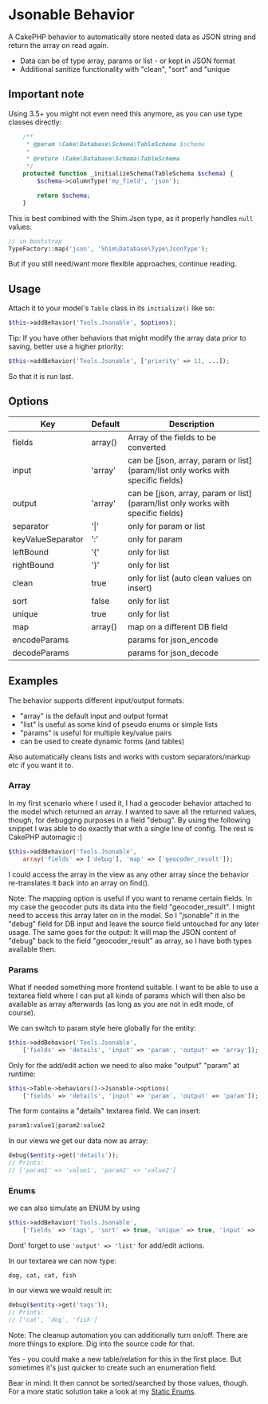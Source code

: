 # Jsonable Behavior

A CakePHP behavior to automatically store nested data as JSON string and return the array on read again.
- Data can be of type array, params or list - or kept in JSON format
- Additional sanitize functionality with "clean", "sort" and "unique

## Important note
Using 3.5+ you might not even need this anymore, as you can use type classes directly:
```php
    /**
     * @param \Cake\Database\Schema\TableSchema $schema
     *
     * @return \Cake\Database\Schema\TableSchema
     */
    protected function _initializeSchema(TableSchema $schema) {
        $schema->columnType('my_field', 'json');

        return $schema;
    }
```    
This is best combined with the Shim.Json type, as it properly handles `null` values:
```php
// in bootstrap
TypeFactory::map('json', 'Shim\Database\Type\JsonType');
```

But if you still need/want more flexible approaches, continue reading.


## Usage
Attach it to your model's `Table` class in its `initialize()` like so:
```php
$this->addBehavior('Tools.Jsonable', $options);
```

Tip: If you have other behaviors that might modify the array data prior to saving, better use a higher priority:
```php
$this->addBehavior('Tools.Jsonable', ['priority' => 11, ...]);
```
So that it is run last.

## Options
| Key  | Default | Description |
| ------------- | ------------- | ------------- |
| fields  | array() | Array of the fields to be converted  |
| input  | 'array'  | can be \[json, array, param or list\] (param/list only works with specific fields) |
| output  | 'array'  | can be \[json, array, param or list\] (param/list only works with specific fields) |
| separator  | '\|'  | only for param or list |
| keyValueSeparator  | ':'  | only for param |
| leftBound  | '{'  | only for list |
| rightBound  | '}'  | only for list |
| clean  | true | only for list (auto clean values on insert) |
| sort  | false | only for list |
| unique  | true | only for list |
| map  | array()  | map on a different DB field |
| encodeParams  |   | params for json_encode |
| decodeParams  |   | params for json_decode |


## Examples

The behavior supports different input/output formats:
- "array" is the default input and output format
- "list" is useful as some kind of pseudo enums or simple lists
- "params" is useful for multiple key/value pairs
- can be used to create dynamic forms (and tables)

Also automatically cleans lists and works with custom separators/markup etc if you want it to.

### Array
In my first scenario where I used it, I had a geocoder behavior attached to the model which returned an array.
I wanted to save all the returned values, though, for debugging purposes in a field "debug".
By using the following snippet I was able to do exactly that with a single line of config.
The rest is CakePHP automagic :)

```php
$this->addBehavior('Tools.Jsonable',
    array('fields' => ['debug'], 'map' => ['geocoder_result']);
```
I could access the array in the view as any other array since the behavior re-translates it back into an array on find().

Note: The mapping option is useful if you want to rename certain fields.
In my case the geocoder puts its data into the field "geocoder_result".
I might need to access this array later on in the model. So I "jsonable" it in the "debug" field for DB input
and leave the source field untouched for any later usage.
The same goes for the output: It will map the JSON content of "debug" back to the field "geocoder_result" as array, so
I have both types available then.

### Params
What if needed something more frontend suitable.
I want to be able to use a textarea field where I can put all kinds of params
which will then also be available as array afterwards (as long as you are not in edit mode, of course).

We can switch to param style here globally for the entity:

```php
$this->addBehavior('Tools.Jsonable',
    ['fields' => 'details', 'input' => 'param', 'output' => 'array']);
```

Only for the add/edit action we need to also make "output" "param" at runtime:
```php
$this->Table->behaviors()->Jsonable->options(
    ['fields' => 'details', 'input' => 'param', 'output' => 'param']);
```

The form contains a "details" textarea field. We can insert:
```php
param1:value1|param2:value2
```

In our views we get our data now as array:
```php
debug($entity->get('details'));
// Prints:
// ['param1' => 'value1', 'param2' => 'value2']
```


### Enums
we can also simulate an ENUM by using
```php
$this->addBehavior('Tools.Jsonable',
    ['fields' => 'tags', 'sort' => true, 'unique' => true, 'input' => 'list', 'output' => 'array']);
```
Dont' forget to use `'output' => 'list'` for add/edit actions.

In our textarea we can now type:
```
dog, cat, cat, fish
```

In our views we would result in:
```php
debug($entity->get('tags'));
// Prints:
// ['cat', 'dog', 'fish']
```

Note: The cleanup automation you can additionally turn on/off. There are more things to explore. Dig into the source code for that.

Yes - you could make a new table/relation for this in the first place.
But sometimes it's just quicker to create such an enumeration field.

Bear in mind: It then cannot be sorted/searched by those values, though.
For a more static solution take a look at my [Static Enums](http://www.dereuromark.de/2010/06/24/static-enums-or-semihardcoded-attributes/).
